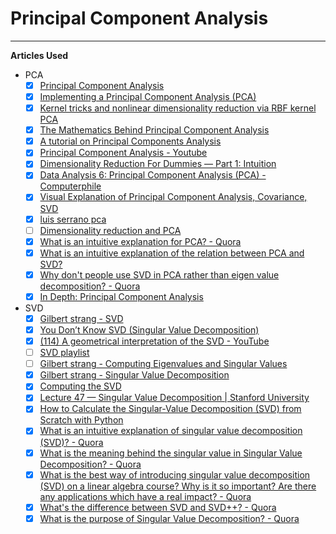 # Principal Component Analysis

---
**Articles Used**

* PCA
  * [x] [Principal Component Analysis](https://sebastianraschka.com/Articles/2015_pca_in_3_steps.html#preparing-the-iris-dataset) 
  * [x] [Implementing a Principal Component Analysis (PCA)](https://sebastianraschka.com/Articles/2014_pca_step_by_step.html#4-computing-eigenvectors-and-corresponding-eigenvalues) 
  * [x] [Kernel tricks and nonlinear dimensionality reduction via RBF kernel PCA](https://sebastianraschka.com/Articles/2014_kernel_pca.html) 
  * [x] [The Mathematics Behind Principal Component Analysis](https://towardsdatascience.com/the-mathematics-behind-principal-component-analysis-fff2d7f4b643)
  * [x] [A tutorial on Principal Components Analysis](http://www.cs.otago.ac.nz/cosc453/student_tutorials/principal_components.pdf)
  * [x] [Principal Component Analysis - Youtube](https://www.youtube.com/playlist?list=PLBv09BD7ez_5_yapAg86Od6JeeypkS4YM)
  * [x] [Dimensionality Reduction For Dummies — Part 1: Intuition](https://towardsdatascience.com/https-medium-com-abdullatif-h-dimensionality-reduction-for-dummies-part-1-a8c9ec7b7e79)
  * [x] [Data Analysis 6: Principal Component Analysis (PCA) - Computerphile](https://www.youtube.com/watch?v=TJdH6rPA-TI)
  * [x] [Visual Explanation of Principal Component Analysis, Covariance, SVD](https://www.youtube.com/watch?v=5HNr_j6LmPc)
  * [x] [luis serrano pca](https://www.youtube.com/watch?v=g-Hb26agBFg)
  * [ ] [Dimensionality reduction and PCA](https://www.youtube.com/playlist?list=PLBv09BD7ez_4InDh85LM_43Bsw0cFDHdN)
  * [x] [What is an intuitive explanation for PCA? - Quora](https://www.quora.com/What-is-an-intuitive-explanation-for-PCA)
  * [x] [What is an intuitive explanation of the relation between PCA and SVD?](https://www.quora.com/What-is-an-intuitive-explanation-of-the-relation-between-PCA-and-SVD)
  * [x] [Why don't people use SVD in PCA rather than eigen value decomposition? - Quora](https://www.quora.com/Why-dont-people-use-SVD-in-PCA-rather-than-eigen-value-decomposition)
  * [x] [In Depth: Principal Component Analysis](https://jakevdp.github.io/PythonDataScienceHandbook/05.09-principal-component-analysis.html)

* SVD
  * [x] [Gilbert strang - SVD](https://www.youtube.com/watch?v=rYz83XPxiZo)
   * [x] [You Don’t Know SVD (Singular Value Decomposition)](https://towardsdatascience.com/svd-8c2f72e264f)
  * [x] [(114) A geometrical interpretation of the SVD - YouTube](https://www.youtube.com/watch?v=NsNNI_-JPUY) 
  * [ ] [SVD playlist](https://www.youtube.com/playlist?list=PLMrJAkhIeNNSVjnsviglFoY2nXildDCcv) 
  * [ ] [Gilbert strang - Computing Eigenvalues and Singular Values](https://www.youtube.com/watch?v=d32WV1rKoVk)
  * [x] [Gilbert strang - Singular Value Decomposition](https://www.youtube.com/watch?v=mBcLRGuAFUk)
  * [x] [Computing the SVD](https://www.youtube.com/watch?v=cOUTpqlX-Xs&t=22s)
  * [x] [Lecture 47 — Singular Value Decomposition | Stanford University](https://www.youtube.com/watch?v=P5mlg91as1c)
  * [x] [How to Calculate the Singular-Value Decomposition (SVD) from Scratch with Python](https://machinelearningmastery.com/singular-value-decomposition-for-machine-learning/)
  * [x] [What is an intuitive explanation of singular value decomposition (SVD)? - Quora](https://www.quora.com/What-is-an-intuitive-explanation-of-singular-value-decomposition-SVD) 
  * [x] [What is the meaning behind the singular value in Singular Value Decomposition? - Quora](https://www.quora.com/What-is-the-meaning-behind-the-singular-value-in-Singular-Value-Decomposition) 
  * [x] [What is the best way of introducing singular value decomposition (SVD) on a linear algebra course? Why is it so important? Are there any applications which have a real impact? - Quora](https://www.quora.com/What-is-the-best-way-of-introducing-singular-value-decomposition-SVD-on-a-linear-algebra-course-Why-is-it-so-important-Are-there-any-applications-which-have-a-real-impact) 
  * [x] [What's the difference between SVD and SVD++? - Quora](https://www.quora.com/Whats-the-difference-between-SVD-and-SVD++) 
  * [x] [What is the purpose of Singular Value Decomposition? - Quora](https://www.quora.com/What-is-the-purpose-of-Singular-Value-Decomposition)
